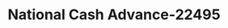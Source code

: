 ---
f_zip-code: 47130
f_state-code: IN
title: National Cash Advance-22495
f_phone: 812-288-9680
f_city-only: Jeffersonville
f_address: Jeffersonville Jeffersonville
f_location-unique-id: '22495'
slug: national-cash-advance-22495
updated-on: '2024-05-30T13:46:58.046Z'
created-on: '2024-05-30T13:36:59.803Z'
published-on: '2024-05-30T13:54:32.469Z'
f_city-state: cms/city/jeffersonville-in.md
f_company: cms/company/national-cash-advance.md
f_state: cms/state/indiana.md
layout: '[payday-loan].html'
tags: payday-loan
---